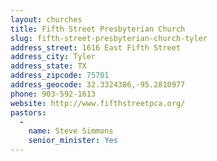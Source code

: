 ```yaml
---
layout: churches
title: Fifth Street Presbyterian Church
slug: fifth-street-presbyterian-church-tyler
address_street: 1616 East Fifth Street
address_city: Tyler
address_state: TX
address_zipcode: 75701
address_geocode: 32.3324386,-95.2810977
phone: 903-592-1613
website: http://www.fifthstreetpca.org/
pastors: 
  - 
    name: Steve Simmons
    senior_minister: Yes
---
```




